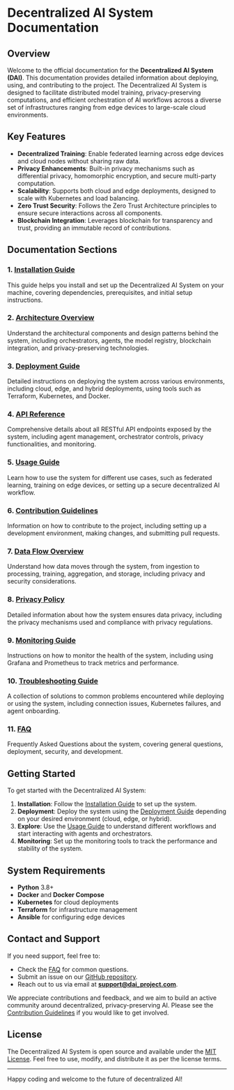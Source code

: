 # Decentralized AI System Documentation

## Overview
Welcome to the official documentation for the **Decentralized AI System (DAI)**. This documentation provides detailed information about deploying, using, and contributing to the project. The Decentralized AI System is designed to facilitate distributed model training, privacy-preserving computations, and efficient orchestration of AI workflows across a diverse set of infrastructures ranging from edge devices to large-scale cloud environments.

## Key Features
- **Decentralized Training**: Enable federated learning across edge devices and cloud nodes without sharing raw data.
- **Privacy Enhancements**: Built-in privacy mechanisms such as differential privacy, homomorphic encryption, and secure multi-party computation.
- **Scalability**: Supports both cloud and edge deployments, designed to scale with Kubernetes and load balancing.
- **Zero Trust Security**: Follows the Zero Trust Architecture principles to ensure secure interactions across all components.
- **Blockchain Integration**: Leverages blockchain for transparency and trust, providing an immutable record of contributions.

## Documentation Sections

### 1. [Installation Guide](installation.md)
This guide helps you install and set up the Decentralized AI System on your machine, covering dependencies, prerequisites, and initial setup instructions.

### 2. [Architecture Overview](architecture.md)
Understand the architectural components and design patterns behind the system, including orchestrators, agents, the model registry, blockchain integration, and privacy-preserving technologies.

### 3. [Deployment Guide](deployment_guide.md)
Detailed instructions on deploying the system across various environments, including cloud, edge, and hybrid deployments, using tools such as Terraform, Kubernetes, and Docker.

### 4. [API Reference](api_reference.md)
Comprehensive details about all RESTful API endpoints exposed by the system, including agent management, orchestrator controls, privacy functionalities, and monitoring.

### 5. [Usage Guide](usage.md)
Learn how to use the system for different use cases, such as federated learning, training on edge devices, or setting up a secure decentralized AI workflow.

### 6. [Contribution Guidelines](contribute.md)
Information on how to contribute to the project, including setting up a development environment, making changes, and submitting pull requests.

### 7. [Data Flow Overview](data_flow.md)
Understand how data moves through the system, from ingestion to processing, training, aggregation, and storage, including privacy and security considerations.

### 8. [Privacy Policy](privacy_policy.md)
Detailed information about how the system ensures data privacy, including the privacy mechanisms used and compliance with privacy regulations.

### 9. [Monitoring Guide](monitoring_guide.md)
Instructions on how to monitor the health of the system, including using Grafana and Prometheus to track metrics and performance.

### 10. [Troubleshooting Guide](troubleshooting.md)
A collection of solutions to common problems encountered while deploying or using the system, including connection issues, Kubernetes failures, and agent onboarding.

### 11. [FAQ](faq.md)
Frequently Asked Questions about the system, covering general questions, deployment, security, and development.

## Getting Started
To get started with the Decentralized AI System:
1. **Installation**: Follow the [Installation Guide](installation.md) to set up the system.
2. **Deployment**: Deploy the system using the [Deployment Guide](deployment_guide.md) depending on your desired environment (cloud, edge, or hybrid).
3. **Explore**: Use the [Usage Guide](usage.md) to understand different workflows and start interacting with agents and orchestrators.
4. **Monitoring**: Set up the monitoring tools to track the performance and stability of the system.

## System Requirements
- **Python** 3.8+
- **Docker** and **Docker Compose**
- **Kubernetes** for cloud deployments
- **Terraform** for infrastructure management
- **Ansible** for configuring edge devices

## Contact and Support
If you need support, feel free to:
- Check the [FAQ](faq.md) for common questions.
- Submit an issue on our [GitHub repository](https://github.com/dai_project/issues).
- Reach out to us via email at **support@dai_project.com**.

We appreciate contributions and feedback, and we aim to build an active community around decentralized, privacy-preserving AI. Please see the [Contribution Guidelines](contribute.md) if you would like to get involved.

## License
The Decentralized AI System is open source and available under the [MIT License](https://opensource.org/licenses/MIT). Feel free to use, modify, and distribute it as per the license terms.

---

Happy coding and welcome to the future of decentralized AI!